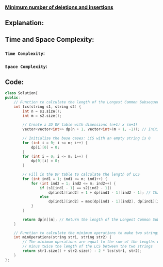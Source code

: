 ### [Minimum number of deletions and insertions](https://www.geeksforgeeks.org/problems/minimum-number-of-deletions-and-insertions0209/1?utm_source=geeksforgeeks&utm_medium=article_practice_tab&utm_campaign=article_practice_tab)

## Explanation:

## Time and Space Complexity:
### `Time Complexity`:

### `Space Complexity`:

## Code:
```cpp
class Solution{
public:
    // Function to calculate the length of the Longest Common Subsequence (LCS)
    int lcs(string s1, string s2) {
        int n = s1.size();
        int m = s2.size();
    
        // Create a 2D DP table with dimensions (n+1) x (m+1)
        vector<vector<int>> dp(n + 1, vector<int>(m + 1, -1)); // Initialize with -1
    
        // Initialize the base cases: LCS with an empty string is 0
        for (int i = 0; i <= n; i++) {
            dp[i][0] = 0;
        }
        for (int i = 0; i <= m; i++) {
            dp[0][i] = 0;
        }
    
        // Fill in the DP table to calculate the length of LCS
        for (int ind1 = 1; ind1 <= n; ind1++) {
            for (int ind2 = 1; ind2 <= m; ind2++) {
                if (s1[ind1 - 1] == s2[ind2 - 1])
                    dp[ind1][ind2] = 1 + dp[ind1 - 1][ind2 - 1]; // Characters match, increment LCS length
                else
                    dp[ind1][ind2] = max(dp[ind1 - 1][ind2], dp[ind1][ind2 - 1]); // Characters don't match, consider the maximum from left or above
            }
        }
    
        return dp[n][m]; // Return the length of the Longest Common Subsequence
    }

    // Function to calculate the minimum operations to make two strings equal
    int minOperations(string str1, string str2) { 
        // The minimum operations are equal to the sum of the lengths of both strings
        // minus twice the length of the LCS between the two strings
        return str1.size() + str2.size() - 2 * lcs(str1, str2);
    } 
};
```
